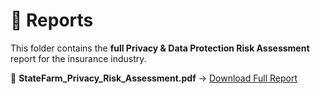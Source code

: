 # 📂 Reports  
This folder contains the **full Privacy & Data Protection Risk Assessment** report for the insurance industry.

📄 **StateFarm_Privacy_Risk_Assessment.pdf** → [Download Full Report](./StateFarm_Privacy_Risk_Assessment.pdf)
